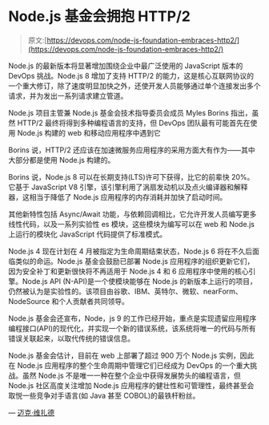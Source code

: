 # Node.js 基金会拥抱 HTTP/2

> 原文:[https://devops.com/node-js-foundation-embraces-http2/](https://devops.com/node-js-foundation-embraces-http2/)

Node.js 的最新版本将显著增加围绕企业中最广泛使用的 JavaScript 版本的 DevOps 挑战。Node.js 8 增加了支持 HTTP/2 的能力，这是核心互联网协议的一个重大修订，除了速度明显加快之外，还使开发人员能够通过单个连接发出多个请求，并为发出一系列请求建立管道。

Node.js 项目主管兼 Node.js 基金会技术指导委员会成员 Myles Borins 指出，虽然 HTTP/2 最终将得到多种编程语言的支持，但 DevOps 团队最有可能首先在使用 Node.js 构建的 web 和移动应用程序中遇到它

Borins 说，HTTP/2 还应该在加速微服务应用程序的采用方面大有作为——其中大部分都是使用 Node.js 构建的。

Borins 说，Node.js 8 可以在长期支持(LTS)许可下获得，比它的前辈快 20%。它基于 JavaScript V8 引擎，该引擎利用了涡扇发动机以及点火编译器和解释器，这相当于降低了 Node.js 应用程序的内存消耗并加快了启动时间。

其他新特性包括 Async/Await 功能，与依赖回调相比，它允许开发人员编写更多线性代码，以及一系列实验性 es 模块，这些模块为编写可以在 web 和 Node.js 上运行的模块化 JavaScript 代码提供了标准模式。

Node.js 4 现在计划在 4 月被指定为生命周期结束状态，Node.js 6 将在不久后面临类似的命运。Node.js 基金会鼓励已部署 Node.js 应用程序的组织更新它们，因为安全补丁和更新很快将不再适用于 Node.js 4 和 6 应用程序中使用的核心引擎。Node.js API (N-API)是一个使模块能够在 Node.js 的新版本上运行的项目，仍然被认为是实验性的。该项目由谷歌、IBM、英特尔、微软、nearForm、NodeSource 和个人贡献者共同领导。

Node.js 基金会还宣布，Node，js 9 的工作已经开始，重点是实现遗留应用程序编程接口(API)的现代化，并实现一个新的错误系统，该系统将唯一的代码与所有错误关联起来，以取代传统的错误信息。

Node.js 基金会估计，目前在 web 上部署了超过 900 万个 Node.js 实例，因此在 Node.js 应用程序的整个生命周期中管理它们已经成为 DevOps 的一个重大挑战。虽然 Node.js 不是唯一一种在整个企业中获得发展势头的编程语言，但 Node.js 社区高度关注增加 Node.js 应用程序的健壮性和可管理性，最终甚至会取悦一些竞争对手语言(如 Java 甚至 COBOL)的最铁杆粉丝。

— [迈克·维扎德](https://devops.com/author/mike-vizard/)